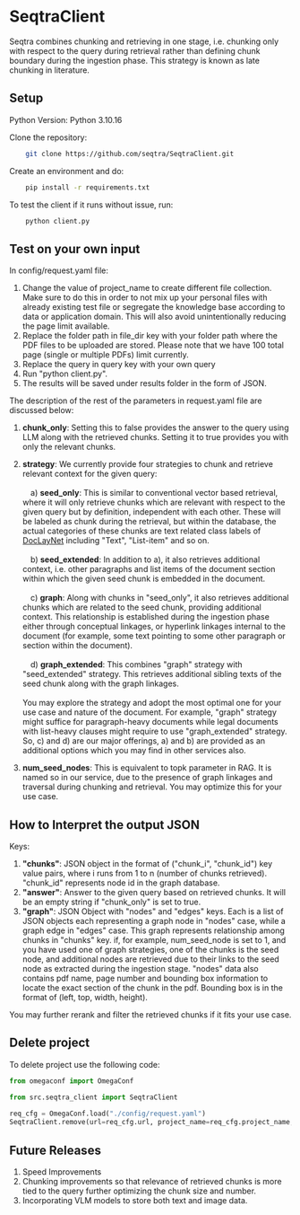 # SeqtraClient
Seqtra combines chunking and retrieving in one stage, i.e. chunking only with respect to the query during retrieval rather than defining chunk boundary during the ingestion phase. This strategy is known as late chunking in literature.
## Setup
Python Version: Python 3.10.16<br>

Clone the repository:
```bash
    git clone https://github.com/seqtra/SeqtraClient.git
```
Create an environment and do:
```bash
    pip install -r requirements.txt
```
To test the client if it runs without issue, run:
```bash
    python client.py
```

## Test on your own input
In config/request.yaml file:
1. Change the value of project_name to create different file collection. Make sure to do this in order to not mix up your personal files with already existing test file or segregate the knowledge base according to data or application domain. This will also avoid unintentionally reducing the page limit available.
2. Replace the folder path in file_dir key with your folder path where the PDF files to be uploaded are stored. Please note that we have 100 total page (single or multiple PDFs) limit currently.
3. Replace the query in query key with your own query
4. Run "python client.py".
5. The results will be saved under results folder in the form of JSON.

The description of the rest of the parameters in request.yaml file are discussed below:
1. **chunk_only**: Setting this to false provides the answer to the query using LLM along with the retrieved chunks. Setting it to true provides you with only the relevant chunks.
2. **strategy**: We currently provide four strategies to chunk and retrieve relevant context for the given query:<br><br>
&emsp;a) **seed_only**: This is similar to conventional vector based retrieval, where it will only retrieve chunks which are relevant with respect to the given query but by definition, independent with each other. These will be labeled as chunk during the retrieval, but within the database, the actual categories of these chunks are text related class labels of [DocLayNet](https://arxiv.org/pdf/2206.01062) including "Text", "List-item" and so on.<br><br>
&emsp;b) **seed_extended**: In addition to a), it also retrieves additional context, i.e. other paragraphs and list items of the document section within which the given seed chunk is embedded in the document.<br><br>
&emsp;c) **graph**: Along with chunks in "seed_only", it also retrieves additional chunks which are related to the seed chunk, providing additional context. This relationship is established during the ingestion phase either through conceptual linkages, or hyperlink linkages internal to the document (for example, some text pointing to some other paragraph or section within the document).<br><br>
&emsp;d) **graph_extended**: This combines "graph" strategy with "seed_extended" strategy. This retrieves additional sibling texts of the seed chunk along with the graph linkages.<br>   
You may explore the strategy and adopt the most optimal one for your use case and nature of the document. For example, "graph" strategy might suffice for paragraph-heavy documents while legal documents with list-heavy clauses might require to use "graph_extended" strategy. So, c) and d) are our major offerings, a) and b) are provided as an additional options which you may find in other services also.

3. **num_seed_nodes**: This is equivalent to topk parameter in RAG. It is named so in our service, due to the presence of graph linkages and traversal during chunking and retrieval. You may optimize this for your use case.

## How to Interpret the output JSON
Keys:
1. **"chunks"**: JSON object in the format of ("chunk_i", "chunk_id") key value pairs, where i runs from 1 to n (number of chunks retrieved). "chunk_id" represents node id in the graph database.
2. **"answer"**: Answer to the given query based on retrieved chunks. It will be an empty string if "chunk_only" is set to true.
3. **"graph"**: JSON Object with "nodes" and "edges" keys. Each is a list of JSON objects each representing a graph node in "nodes" case, while a graph edge in "edges" case. This graph represents relationship among chunks in "chunks" key. if, for example, num_seed_node is set to 1, and you have used one of graph strategies, one of the chunks is the seed node, and additional nodes are retrieved due to their links to the seed node as extracted during the ingestion stage. "nodes" data also contains pdf name, page number and bounding box information to locate the exact section of the chunk in the pdf. Bounding box is in the format of (left, top, width, height).

You may further rerank and filter the retrieved chunks if it fits your use case.

## Delete project
To delete project use the following code:
```python
from omegaconf import OmegaConf

from src.seqtra_client import SeqtraClient
    
req_cfg = OmegaConf.load("./config/request.yaml")
SeqtraClient.remove(url=req_cfg.url, project_name=req_cfg.project_name, api_token=req_cfg.api_token)
```
## Future Releases
1. Speed Improvements
2. Chunking improvements so that relevance of retrieved chunks is more tied to the query further optimizing the chunk size and number.
3. Incorporating VLM models to store both text and image data.